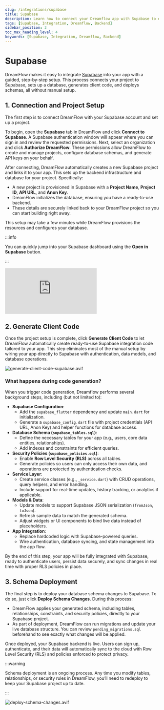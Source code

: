 ```yaml
---
slug: /integrations/supabase
title: Supabase
description: Learn how to connect your Dreamflow app with Supabase to enable powerful backend features such as authentication, databases, storage, and more.
tags: [Supabase, Integration, Dreamflow, Backend]
sidebar_position: 2
toc_max_heading_level: 4
keywords: [Supabase, Integration, Dreamflow, Backend]
---
```


# Supabase

DreamFlow makes it easy to integrate [Supabase](https://supabase.com/) into your app with a guided, step-by-step setup. This process connects your project to Supabase, sets up a database, generates client code, and deploys schemas, all without manual setup.

## 1. Connection and Project Setup

The first step is to connect DreamFlow with your Supabase account and set up a project.

To begin, open the **Supabase** tab in DreamFlow and click **Connect to Supabase**. A Supabase authentication window will appear where you can sign in and review the requested permissions. Next, select an organization and click **Authorize DreamFlow**. These permissions allow DreamFlow to create and manage projects, configure database schemas, and generate API keys on your behalf. 

After connecting, DreamFlow automatically creates a new Supabase project and links it to your app. This sets up the backend infrastructure and database for your project. Specifically:

- A new project is provisioned in Supabase with a **Project Name**, **Project ID**, **API URL**, and **Anon Key**.
- DreamFlow initializes the database, ensuring you have a ready-to-use backend.
- These details are securely linked back to your DreamFlow project so you can start building right away.

This setup may take a few minutes while DreamFlow provisions the resources and configures your database.

:::info

You can quickly jump into your Supabase dashboard using the **Open in Supabase** button.

:::


<div style={{
    position: 'relative',
    paddingBottom: 'calc(52.67989417989418% + 41px)', // Keeps the aspect ratio and additional padding
    height: 0,
    width: '100%'}}>
    <iframe 
        src="https://demo.arcade.software/QvHPsdxLUubTQDPXrxfL?embed&show_copy_link=true"
        title=""
        style={{
            position: 'absolute',
            top: 0,
            left: 0,
            width: '100%',
            height: '100%',
            colorScheme: 'light'
        }}
        frameborder="0"
        loading="lazy"
        webkitAllowFullScreen
        mozAllowFullScreen
        allowFullScreen
        allow="clipboard-write">
    </iframe>
</div>
<p></p>


## 2. Generate Client Code

Once the project setup is complete, click **Generate Client Code** to let DreamFlow automatically create ready-to-use Supabase integration code tailored to your app. This step eliminates most of the manual setup by wiring your app directly to Supabase with authentication, data models, and database operations.

![generate-client-code-supabase.avif](imgs/generate-client-code-supabase.avif)

### What happens during code generation?

When you trigger code generation, Dreamflow performs several background steps, including (but not limited to):

- **Supabase Configuration**:
    - Add the `supabase_flutter` dependency and update `main.dart` for initialization.
    - Generate a `supabase_config.dart` file with project credentials (API URL, Anon Key) and helper functions for database access.
- **Database Schema (`supabase_tables.sql`)**:
    - Define the necessary tables for your app (e.g., users, core data entities, relationships).
    - Add indexes and constraints for efficient queries.
- **Security Policies (`supabase_policies.sql`)**:
    - Enable **Row Level Security (RLS)** across all tables.
    - Generate policies so users can only access their own data, and operations are protected by authentication checks.
- **Service Layer**:
    - Create service classes (e.g., `_service.dart`) with CRUD operations, query helpers, and error handling.
    - Include support for real-time updates, history tracking, or analytics if applicable.
- **Models & Data**:
    - Update models to support Supabase JSON serialization (`fromJson`, `toJson`).
    - Refresh sample data to match the generated schema.
    - Adjust widgets or UI components to bind live data instead of placeholders.
- **App Integration**:
    - Replace hardcoded logic with Supabase-powered queries.
    - Wire authentication, database syncing, and state management into the app flow.

By the end of this step, your app will be fully integrated with Supabase, ready to authenticate users, persist data securely, and sync changes in real time with proper RLS policies in place.

## 3. Schema Deployment

The final step is to deploy your database schema changes to Supabase. To do so, just click **Deploy Schema Changes**. During this process:

- DreamFlow applies your generated schema, including tables, relationships, constraints, and security policies, directly to your Supabase project.
- As part of deployment, DreamFlow can run migrations and update your live database structure. You can review `pending_migrations.sql` beforehand to see exactly what changes will be applied.

Once deployed, your Supabase backend is live. Users can sign up, authenticate, and their data will automatically sync to the cloud with Row Level Security (RLS) and policies enforced to protect privacy.

:::warning

Schema deployment is an ongoing process. Any time you modify tables, relationships, or security rules in DreamFlow, you’ll need to redeploy to keep your Supabase project up to date.

:::

![deploy-schema-changes.avif](imgs/deploy-schema-changes.avif)